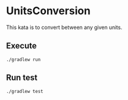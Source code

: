 # UnitsConversion

This kata is to convert between any given units.

## Execute
```
./gradlew run
```

## Run test
```
./gradlew test
```
